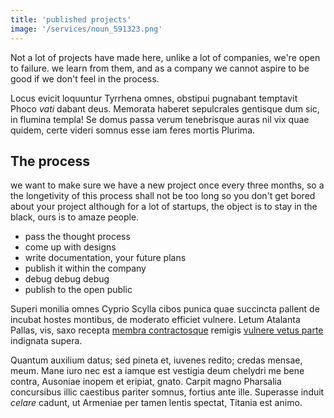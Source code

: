 ```yaml
---
title: 'published projects'
image: '/services/noun_591323.png'
---
```


Not a lot of projects have made here, unlike a lot of companies, we're open to failure. we learn from them, and as a company we cannot aspire to be good if we don't feel in the process.


Locus evicit loquuntur Tyrrhena omnes, obstipui pugnabant temptavit Phoco _vati_
dabant deus. Memorata haberet sepulcrales gentisque dum sic, in flumina templa!
Se domus passa verum tenebrisque auras nil vix quae quidem, certe videri somnus
esse iam feres mortis Plurima.

## The process

we want to make sure we have a new project once every three months, so a the longetivity of this process shall not be too long so you don't get bored about your project
although for a lot of startups, the object is to stay in the black, ours is to amaze people. 

- pass the thought process
- come up with designs
- write documentation, your future plans
- publish it within the company
- debug debug debug
- publish to the open public

Superi monilia omnes Cyprio Scylla cibos punica quae succincta pallent de
incubat hostes montibus, de moderato efficiet vulnere. Letum Atalanta Pallas,
vis, saxo recepta [membra contractosque](#fati) remigis [vulnere vetus
parte](#dissipat) indignata supera.

Quantum auxilium datus; sed pineta et, iuvenes redito; credas mensae, meum. Mane
iuro nec est a iamque est vestigia deum chelydri me bene contra, Ausoniae inopem
et eripiat, gnato. Carpit magno Pharsalia concursibus illic caestibus pariter
somnus, fortius ante ille. Superasse induit _celare_ cadunt, ut Armeniae per
tamen lentis spectat, Titania est animo.
